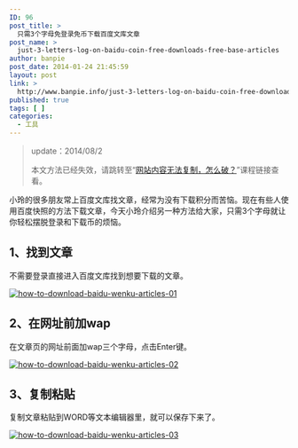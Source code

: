 ```yaml
---
ID: 96
post_title: >
  只需3个字母免登录免币下载百度文库文章
post_name: >
  just-3-letters-log-on-baidu-coin-free-downloads-free-base-articles
author: banpie
post_date: 2014-01-24 21:45:59
layout: post
link: >
  http://www.banpie.info/just-3-letters-log-on-baidu-coin-free-downloads-free-base-articles/
published: true
tags: [ ]
categories:
  - 工具
---
```

> update：2014/08/2
> 
> 本文方法已经失效，请跳转至“[网站内容无法复制，怎么破？][1]”课程链接查看。

小玲的很多朋友常上百度文库找文章，经常为没有下载积分而苦恼。现在有些人使用百度快照的方法下载文章，今天小玲介绍另一种方法给大家，只需3个字母就让你轻松摆脱登录和下载币的烦恼。

## 1、找到文章

不需要登录直接进入百度文库找到想要下载的文章。

[![how-to-download-baidu-wenku-articles-01][2]][2]

## 2、在网址前加wap

在文章页的网址前面加wap三个字母，点击Enter键。

[![how-to-download-baidu-wenku-articles-02][3]][3]

## 3、复制粘贴

复制文章粘贴到WORD等文本编辑器里，就可以保存下来了。

[![how-to-download-baidu-wenku-articles-03][4]][4]

 [1]: http://www.banpie.info/how-to-copy-the-content-of-the-website/
 [2]: http://www.banpie.info/wp-content/uploads/2018/11/how-to-download-baidu-wenku-articles-01.png
 [3]: http://7arnhx.com1.z0.glb.clouddn.com/wp-content/uploads/2014/01/how-to-download-baidu-wenku-articles-02.png
 [4]: http://7arnhx.com1.z0.glb.clouddn.com/wp-content/uploads/2014/01/how-to-download-baidu-wenku-articles-03.png
